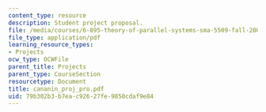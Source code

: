 ```yaml
---
content_type: resource
description: Student project proposal.
file: /media/courses/6-895-theory-of-parallel-systems-sma-5509-fall-2003/79b302b3b7eac92627fe9850cdaf9e84_cananin_proj_pro.pdf
file_type: application/pdf
learning_resource_types:
- Projects
ocw_type: OCWFile
parent_title: Projects
parent_type: CourseSection
resourcetype: Document
title: cananin_proj_pro.pdf
uid: 79b302b3-b7ea-c926-27fe-9850cdaf9e84
---
```

